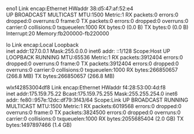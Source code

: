 eno1      Link encap:Ethernet  HWaddr 38:d5:47:af:52:e4  
          UP BROADCAST MULTICAST  MTU:1500  Metric:1
          RX packets:0 errors:0 dropped:0 overruns:0 frame:0
          TX packets:0 errors:0 dropped:0 overruns:0 carrier:0
          collisions:0 txqueuelen:1000 
          RX bytes:0 (0.0 B)  TX bytes:0 (0.0 B)
          Interrupt:20 Memory:fb200000-fb220000 

lo        Link encap:Local Loopback  
          inet addr:127.0.0.1  Mask:255.0.0.0
          inet6 addr: ::1/128 Scope:Host
          UP LOOPBACK RUNNING  MTU:65536  Metric:1
          RX packets:3912404 errors:0 dropped:0 overruns:0 frame:0
          TX packets:3912404 errors:0 dropped:0 overruns:0 carrier:0
          collisions:0 txqueuelen:1000 
          RX bytes:266850657 (266.8 MB)  TX bytes:266850657 (266.8 MB)

wlxf42853004df8 Link encap:Ethernet  HWaddr f4:28:53:00:4d:f8  
          inet addr:175.159.75.22  Bcast:175.159.75.255  Mask:255.255.254.0
          inet6 addr: fe80::957e:12dc:df79:3f43/64 Scope:Link
          UP BROADCAST RUNNING MULTICAST  MTU:1500  Metric:1
          RX packets:6019568 errors:0 dropped:0 overruns:0 frame:0
          TX packets:3824500 errors:0 dropped:0 overruns:0 carrier:0
          collisions:0 txqueuelen:1000 
          RX bytes:2055685404 (2.0 GB)  TX bytes:1497897466 (1.4 GB)

